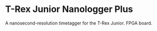 
T-Rex Junior Nanologger Plus
============================

A nanosecond-resolution timetagger for the T-Rex Junior. FPGA board.
